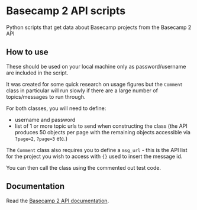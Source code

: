 # Basecamp 2 API scripts
Python scripts that get data about Basecamp projects from the Basecamp 2 API
## How to use

These should be used on your local machine only as password/username are included in the script.

It was created for some quick research on usage figures but the `Comment` class in particular will run slowly if there are a large number of topics/messages to run through.

For both classes, you will need to define:

 - username and password
 - list of 1 or more topic urls to send when constructing the class (the API produces 50 objects per page with the remaining objects accessible via `?page=2`, `?page=3` etc.)
 
The `Comment` class also requires you to define a `msg_url` - this is the API list for the project you wish to access with `{}` used to insert the message id.

You can then call the class using the commented out test code.

## Documentation

Read the [Basecamp 2 API documentation](https://github.com/basecamp/bcx-api).
